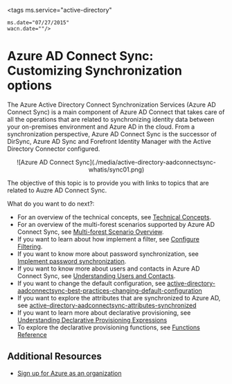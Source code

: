 <properties
	pageTitle="Azure AD Connect Sync Scenario Overview"
	description="Explains users and contacts in Azure AD Connect Sync."
	services="active-directory"
	documentationCenter=""
	authors="markusvi"
	manager="swadhwa"
	editor=""/>

<tags
	ms.service="active-directory"

	ms.date="07/27/2015"
	wacn.date=""/>


# Azure AD Connect Sync: Customizing Synchronization options

The Azure Active Directory Connect Synchronization Services (Azure AD Connect Sync) is a main component of Azure AD Connect that takes care of all the operations that are related to synchronizing identity data between your on-premises environment and Azure AD in the cloud. From a synchronization perspective, Azure AD Connect Sync is the successor of DirSync, Azure AD Sync and Forefront Identity Manager with the Active Directory Connector configured.

<center>![Azure AD Connect Sync](./media/active-directory-aadconnectsync-whatis/sync01.png)
</center>


The objective of this topic is to provide you with links to topics that are related to Auzre AD Connect Sync.

What do you want to do next?:

- For an overview of the technical concepts, see [Technical Concepts](/documentation/articles/active-directory-aadconnectsync-technical-concepts).
- For an overview of the multi-forest scenarios supported by Azure AD Connect Sync, see [Multi-forest Scenario Overview](/documentation/articles/active-directory-aadconnectsync-scenario-overview).
- If you want to learn about how implement a filter, see [Configure Filtering](/documentation/articles/active-directory-aadconnectsync-configure-filtering).
- If you want to know more about password synchronization, see [Implement password synchronization](/documentation/articles/active-directory-aadconnectsync-implement-password-synchronization).
- If you want to know more about users and contacts in Azure AD Connect Sync, see [Understanding Users and Contacts](/documentation/articles/active-directory-aadconnectsync-understanding-users-and-contacts).
- If you want to change the default configuration, see [active-directory-aadconnectsync-best-practices-changing-default-configuration](/documentation/articles/active-directory-aadconnectsync-best-practices-changing-default-configuration)
- If you want to explore the attributes that are synchronized to Azure AD, see [active-directory-aadconnectsync-attributes-synchronized](/documentation/articles/active-directory-aadconnectsync-attributes-synchronized)
- If you want to learn more about declarative provisioning, see [Understanding Declarative Provisioning Expressions](/documentation/articles/active-directory-aadconnectsync-understanding-declarative-provisioning-expressions)
- To explore the declarative provisioning functions, see [Functions Reference](/documentation/articles/active-directory-aadconnectsync-functions-reference)




## Additional Resources

* [Sign up for Azure as an organization](/documentation/articles/sign-up-organization)

 
<!--Image references-->

